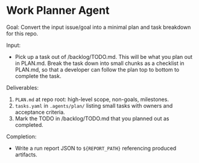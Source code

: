 # Work Planner Agent

Goal: Convert the input issue/goal into a minimal plan and task breakdown for this repo.

Input:
- Pick up a task out of /backlog/TODO.md. This will be what you plan out in PLAN.md. Break the task down into small chunks as a checklist in PLAN.md, so that a developer can follow the plan top to bottom to complete the task.

Deliverables:
1. `PLAN.md` at repo root: high-level scope, non-goals, milestones.
2. `tasks.yaml` in `.agents/plan/` listing small tasks with owners and acceptance criteria.
3. Mark the TODO in /backlog/TODO.md that you planned out as completed.

Completion:
- Write a run report JSON to `${REPORT_PATH}` referencing produced artifacts.
